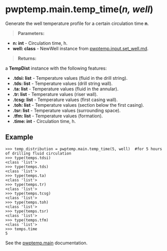 # pwptemp.main.temp_time(*n, well*) #

Generate the well temperature profile for a certain circulation time **n**.

> **Parameters:**
* **n: int** - Circulation time, h.
* **well: class** - NewWell instance from [pwptemp.input.set_well.md](https://github.com/pro-well-plan/pwptemp/blob/master/docs/pwptemp.input.set_well.md).

> **Returns:**

a **TempDist** instance with the following features:
* **.tdsi: list** - Temperature values (fluid in the drill string).
* **.tds: list** - Temperature values (drill string wall).
* **.ta: list** - Temperature values (fluid in the annular).
* **.tr: list** - Temperature values (riser wall).
* **.tcsg: list** - Temperature values (first casing wall).
* **.toh: list** - Temperature values (section below the first casing).
* **.tsr: list** - Temperature values (surrounding space).
* **.tfm: list** - Temperature values (formation).
* **.time: int** - Circulation time, h.

## Example ##

```
>>> temp_distribution = pwptemp.main.temp_time(5, well)  #for 5 hours of drilling fluid circulation
>>> type(temps.tdsi)
<class 'list'>
>>> type(temps.tds)
<class 'list'>
>>> type(temps.ta)
<class 'list'>
>>> type(temps.tr)
<class 'list'>
>>> type(temps.tcsg)
<class 'list'>
>>> type(temps.toh)
<class 'list'>
>>> type(temps.tsr)
<class 'list'>
>>> type(temps.tfm)
<class 'list'>
>>> temps.time
5
```

See the [pwptemp.main](https://github.com/pro-well-plan/pwptemp/blob/master/docs/pwptemp.main.md) documentation.
